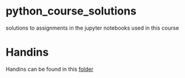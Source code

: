 # python_course_solutions
solutions to assignments in the jupyter notebooks used in this course

# Handins
Handins can be found in this [folder](https://github.com/cykeldk/python_course_solutions/tree/master/handins)

